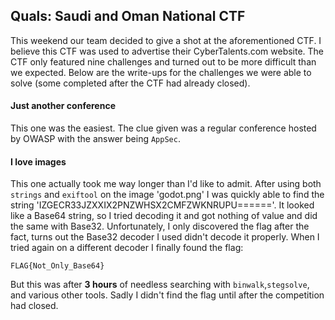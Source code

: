 ## Quals: Saudi and Oman National CTF
This weekend our team decided to give a shot at the aforementioned CTF. I believe this CTF was used to advertise their CyberTalents.com website. The CTF only featured nine challenges and turned out to be more difficult than we expected. Below are the write-ups for the challenges we were able to solve (some completed after the CTF had already closed).

#### Just another conference
This one was the easiest. The clue given was a regular conference hosted by OWASP with the answer being `AppSec`.

#### I love images
This one actually took me way longer than I'd like to admit. After using both `strings` and `exiftool` on the image 'godot.png' I was quickly able to find the string 'IZGECR33JZXXIX2PNZWHSX2CMFZWKNRUPU======'. It looked like a Base64 string, so I tried decoding it and got nothing of value and did the same with Base32. Unfortunately, I only discovered the flag after the fact, turns out the Base32 decoder I used didn't decode it properly. When I tried again on a different decoder I finally found the flag:
```
FLAG{Not_Only_Base64}
```
But this was after **3 hours** of needless searching with `binwalk`,`stegsolve`, and various other tools. Sadly I didn't find the flag until after the competition had closed.
